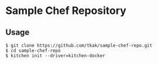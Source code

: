 Sample Chef Repository
======================

## Usage

```
$ git clone https://github.com/tkak/sample-chef-repo.git
$ cd sample-chef-repo
$ kitchen init --driver=kitchen-docker 
```
